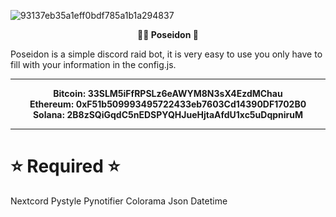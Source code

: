 ![93137eb35a1eff0bdf785a1b1a294837](https://user-images.githubusercontent.com/86504182/194375559-d0cb91b1-a3b9-4f76-afcc-cb3eaaa589d2.png)

<p align="center"><strong>
  🧜‍♂ Poseidon 🧜‍
</strong></p>


Poseidon is a simple discord raid bot, it is very easy to use you only have to fill with your information in the config.js.

<hr>
<p align="center"><strong>
  Bitcoin: 33SLM5iFfRPSLz6eAWYM8N3sX4EzdMChau<br>
  Ethereum: 0xF51b509993495722433eb7603Cd14390DF1702B0<br>
  Solana: 2B8zSQiGqdC5nEDSPYQHJueHjtaAfdU1xc5uDqpniruM<br>
</strong></p>
<hr>


# ⭐ Required ⭐ 

Nextcord 
Pystyle 
Pynotifier
Colorama
Json
Datetime


